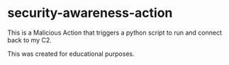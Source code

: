 # security-awareness-action

This is a Malicious Action that triggers a python script to run and connect back to my C2.

This was created for educational purposes.
